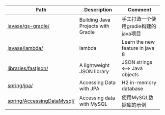 |Path|Description|Comment|
|---|---|---|
|[javase/gs-gradle/](https://github.com/bigwindlee/java/tree/master/javase/gs-gradle)|Building Java Projects with Gradle|手工打造一个使用gradle构建的java项目|
|[javase/lambda/](https://github.com/bigwindlee/java/tree/master/javase/lambda)|lambda|Learn the new feature in java 8|
|[libraries/fastjson/](https://github.com/bigwindlee/java/tree/master/libraries/fastjson)|A lightweight JSON library|JSON strings <==> Java objects|
|[spring/jpa/](https://github.com/bigwindlee/java/tree/master/spring/jpa)|Accessing Data with JPA|H2 in-memory database|
|[spring/AccessingDataMysql/](https://github.com/bigwindlee/java/tree/master/spring/AccessingDataMysql)|Accessing data with MySQL|使用MySQL数据库的示例|
